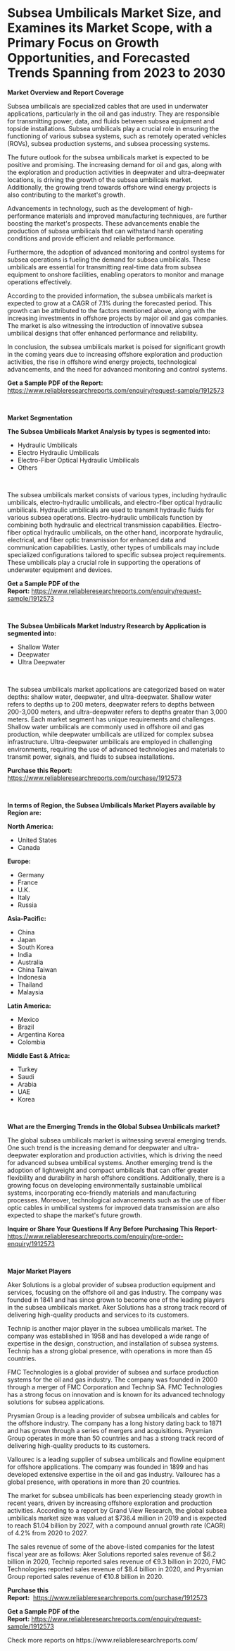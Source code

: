 <p><h1>Subsea Umbilicals Market Size, and Examines its Market Scope, with a Primary Focus on Growth Opportunities, and Forecasted Trends Spanning from 2023 to 2030</h1></p><p><strong>Market Overview and Report Coverage</strong></p>
<p><p>Subsea umbilicals are specialized cables that are used in underwater applications, particularly in the oil and gas industry. They are responsible for transmitting power, data, and fluids between subsea equipment and topside installations. Subsea umbilicals play a crucial role in ensuring the functioning of various subsea systems, such as remotely operated vehicles (ROVs), subsea production systems, and subsea processing systems.</p><p>The future outlook for the subsea umbilicals market is expected to be positive and promising. The increasing demand for oil and gas, along with the exploration and production activities in deepwater and ultra-deepwater locations, is driving the growth of the subsea umbilicals market. Additionally, the growing trend towards offshore wind energy projects is also contributing to the market's growth.</p><p>Advancements in technology, such as the development of high-performance materials and improved manufacturing techniques, are further boosting the market's prospects. These advancements enable the production of subsea umbilicals that can withstand harsh operating conditions and provide efficient and reliable performance.</p><p>Furthermore, the adoption of advanced monitoring and control systems for subsea operations is fueling the demand for subsea umbilicals. These umbilicals are essential for transmitting real-time data from subsea equipment to onshore facilities, enabling operators to monitor and manage operations effectively.</p><p>According to the provided information, the subsea umbilicals market is expected to grow at a CAGR of 7.1% during the forecasted period. This growth can be attributed to the factors mentioned above, along with the increasing investments in offshore projects by major oil and gas companies. The market is also witnessing the introduction of innovative subsea umbilical designs that offer enhanced performance and reliability.</p><p>In conclusion, the subsea umbilicals market is poised for significant growth in the coming years due to increasing offshore exploration and production activities, the rise in offshore wind energy projects, technological advancements, and the need for advanced monitoring and control systems.</p></p>
<p><strong>Get a Sample PDF of the Report:</strong> <a href="https://www.reliableresearchreports.com/enquiry/request-sample/1912573">https://www.reliableresearchreports.com/enquiry/request-sample/1912573</a></p>
<p>&nbsp;</p>
<p><strong>Market Segmentation</strong></p>
<p><strong>The Subsea Umbilicals Market Analysis by types is segmented into:</strong></p>
<p><ul><li>Hydraulic Umbilicals</li><li>Electro Hydraulic Umbilicals</li><li>Electro-Fiber Optical Hydraulic Umbilicals</li><li>Others</li></ul></p>
<p>&nbsp;</p>
<p><p>The subsea umbilicals market consists of various types, including hydraulic umbilicals, electro-hydraulic umbilicals, and electro-fiber optical hydraulic umbilicals. Hydraulic umbilicals are used to transmit hydraulic fluids for various subsea operations. Electro-hydraulic umbilicals function by combining both hydraulic and electrical transmission capabilities. Electro-fiber optical hydraulic umbilicals, on the other hand, incorporate hydraulic, electrical, and fiber optic transmission for enhanced data and communication capabilities. Lastly, other types of umbilicals may include specialized configurations tailored to specific subsea project requirements. These umbilicals play a crucial role in supporting the operations of underwater equipment and devices.</p></p>
<p><strong>Get a Sample PDF of the Report:</strong>&nbsp;<a href="https://www.reliableresearchreports.com/enquiry/request-sample/1912573">https://www.reliableresearchreports.com/enquiry/request-sample/1912573</a></p>
<p>&nbsp;</p>
<p><strong>The Subsea Umbilicals Market Industry Research by Application is segmented into:</strong></p>
<p><ul><li>Shallow Water</li><li>Deepwater</li><li>Ultra Deepwater</li></ul></p>
<p>&nbsp;</p>
<p><p>The subsea umbilicals market applications are categorized based on water depths: shallow water, deepwater, and ultra-deepwater. Shallow water refers to depths up to 200 meters, deepwater refers to depths between 200-3,000 meters, and ultra-deepwater refers to depths greater than 3,000 meters. Each market segment has unique requirements and challenges. Shallow water umbilicals are commonly used in offshore oil and gas production, while deepwater umbilicals are utilized for complex subsea infrastructure. Ultra-deepwater umbilicals are employed in challenging environments, requiring the use of advanced technologies and materials to transmit power, signals, and fluids to subsea installations.</p></p>
<p><strong>Purchase this Report:</strong>&nbsp; <a href="https://www.reliableresearchreports.com/purchase/1912573">https://www.reliableresearchreports.com/purchase/1912573</a></p>
<p>&nbsp;</p>
<p><strong>In terms of Region, the Subsea Umbilicals Market Players available by Region are:</strong></p>
<p>
    <p> <strong> North America: </strong>
        <ul>
            <li>United States</li>
            <li>Canada</li>
        </ul>
        </p> 
    <p> <strong> Europe: </strong>
        <ul>
            <li>Germany</li>
            <li>France</li>
            <li>U.K.</li>
            <li>Italy</li>
            <li>Russia</li>
        </ul>
        </p> 
    <p> <strong> Asia-Pacific: </strong>
        <ul>
            <li>China</li>
            <li>Japan</li>
            <li>South Korea</li>
            <li>India</li>
            <li>Australia</li>
            <li>China Taiwan</li>
            <li>Indonesia</li>
            <li>Thailand</li>
            <li>Malaysia</li>
        </ul>
        </p> 
    <p> <strong> Latin America: </strong>
        <ul>
            <li>Mexico</li>
            <li>Brazil</li>
            <li>Argentina Korea</li>
            <li>Colombia</li>
        </ul>
        </p> 
    <p> <strong> Middle East & Africa: </strong>
        <ul>
            <li>Turkey</li>
            <li>Saudi</li>
            <li>Arabia</li>
            <li>UAE</li>
            <li>Korea</li>
        </ul>
    </p>
    </p>
<p>&nbsp;</p>
<p><strong>What are the Emerging Trends in the Global Subsea Umbilicals market?</strong></p>
<p><p>The global subsea umbilicals market is witnessing several emerging trends. One such trend is the increasing demand for deepwater and ultra-deepwater exploration and production activities, which is driving the need for advanced subsea umbilical systems. Another emerging trend is the adoption of lightweight and compact umbilicals that can offer greater flexibility and durability in harsh offshore conditions. Additionally, there is a growing focus on developing environmentally sustainable umbilical systems, incorporating eco-friendly materials and manufacturing processes. Moreover, technological advancements such as the use of fiber optic cables in umbilical systems for improved data transmission are also expected to shape the market's future growth.</p></p>
<p><strong>Inquire or Share Your Questions If Any Before Purchasing This Report</strong>- <a href="https://www.reliableresearchreports.com/enquiry/pre-order-enquiry/1912573">https://www.reliableresearchreports.com/enquiry/pre-order-enquiry/1912573</a></p>
<p>&nbsp;</p>
<p><strong>Major Market Players</strong></p>
<p><p>Aker Solutions is a global provider of subsea production equipment and services, focusing on the offshore oil and gas industry. The company was founded in 1841 and has since grown to become one of the leading players in the subsea umbilicals market. Aker Solutions has a strong track record of delivering high-quality products and services to its customers.</p><p>Technip is another major player in the subsea umbilicals market. The company was established in 1958 and has developed a wide range of expertise in the design, construction, and installation of subsea systems. Technip has a strong global presence, with operations in more than 45 countries.</p><p>FMC Technologies is a global provider of subsea and surface production systems for the oil and gas industry. The company was founded in 2000 through a merger of FMC Corporation and Technip SA. FMC Technologies has a strong focus on innovation and is known for its advanced technology solutions for subsea applications.</p><p>Prysmian Group is a leading provider of subsea umbilicals and cables for the offshore industry. The company has a long history dating back to 1871 and has grown through a series of mergers and acquisitions. Prysmian Group operates in more than 50 countries and has a strong track record of delivering high-quality products to its customers.</p><p>Vallourec is a leading supplier of subsea umbilicals and flowline equipment for offshore applications. The company was founded in 1899 and has developed extensive expertise in the oil and gas industry. Vallourec has a global presence, with operations in more than 20 countries.</p><p>The market for subsea umbilicals has been experiencing steady growth in recent years, driven by increasing offshore exploration and production activities. According to a report by Grand View Research, the global subsea umbilicals market size was valued at $736.4 million in 2019 and is expected to reach $1.04 billion by 2027, with a compound annual growth rate (CAGR) of 4.2% from 2020 to 2027.</p><p>The sales revenue of some of the above-listed companies for the latest fiscal year are as follows: Aker Solutions reported sales revenue of $6.2 billion in 2020, Technip reported sales revenue of €9.3 billion in 2020, FMC Technologies reported sales revenue of $8.4 billion in 2020, and Prysmian Group reported sales revenue of €10.8 billion in 2020.</p></p>
<p><strong>Purchase this Report:</strong>&nbsp;&nbsp;<a href="https://www.reliableresearchreports.com/purchase/1912573">https://www.reliableresearchreports.com/purchase/1912573</a></p>
<p></p>
<p><strong>Get a Sample PDF of the Report:</strong>&nbsp;<a href="https://www.reliableresearchreports.com/enquiry/request-sample/1912573">https://www.reliableresearchreports.com/enquiry/request-sample/1912573</a></p>
<p>Check more reports on https://www.reliableresearchreports.com/</p>
